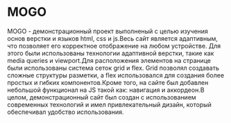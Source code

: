 # MOGO


MOGO - демонстрационный проект выполненый c целью изучения основ верстки и языков html, css и js.Весь сайт является адаптивным, что позволяет его корректное отображение на любом устройстве. 
Для этого были использованы технологии адаптивной верстки, такие как media queries и viewport.Для расположения элементов на странице были использованы система сеток grid и flex. Grid позволял создавать сложные структуры разметки, 
а flex использовался для создания более простых и гибких компонентов.Кроме того, на сайте был добавлен небольшой функционал на JS такой как: навигация и аккордеон.В целом, демонстрационный сайт был создан с использованием 
современных технологий и имел привлекательный дизайн, который обеспечивал удобство использования.
